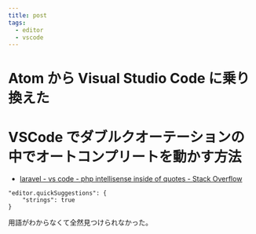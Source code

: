 ```yaml
---
title: post
tags:
  - editor
  - vscode
---
```


# Atom から Visual Studio Code に乗り換えた
# VSCode でダブルクオーテーションの中でオートコンプリートを動かす方法

- [laravel - vs code - php intellisense inside of quotes - Stack Overflow](https://stackoverflow.com/questions/49862470/vs-code-php-intellisense-inside-of-quotes)

```
"editor.quickSuggestions": {
    "strings": true
}
```

用語がわからなくて全然見つけられなかった。
